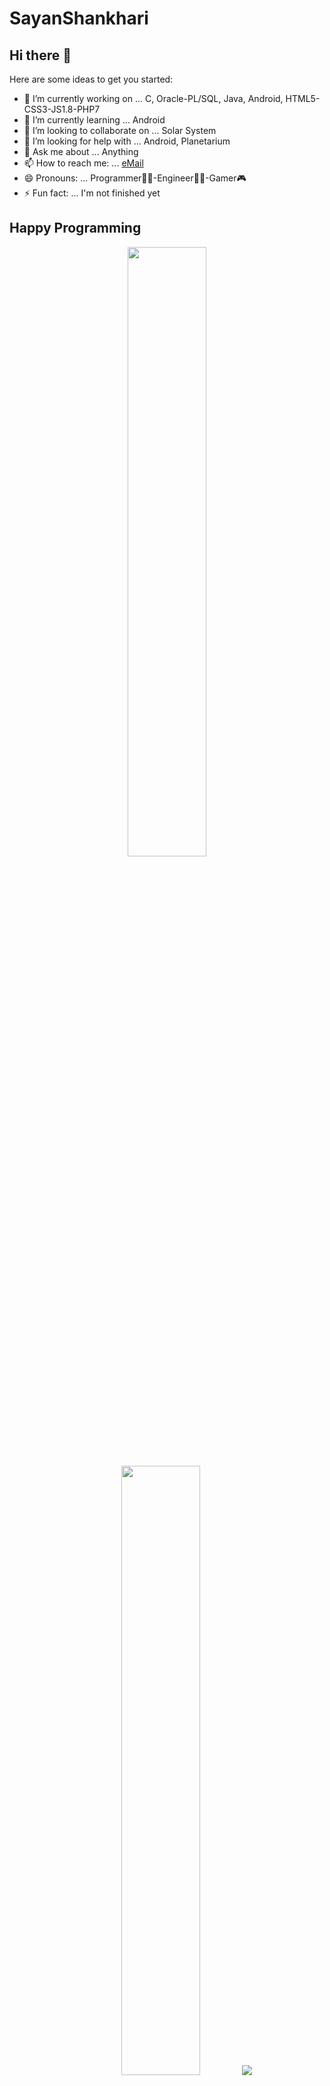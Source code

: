 # SayanShankhari

## Hi there 👋

Here are some ideas to get you started:

- 🔭 I’m currently working on ... C, Oracle-PL/SQL, Java, Android, HTML5-CSS3-JS1.8-PHP7
- 🌱 I’m currently learning ... Android
- 👯 I’m looking to collaborate on ... Solar System
- 🤔 I’m looking for help with ... Android, Planetarium
- 💬 Ask me about ... Anything
- 📫 How to reach me: ... [eMail](mailto:sayanthe01guy@gmail.com)
- 😄 Pronouns: ... Programmer👨‍💻-Engineer👷‍♂️-Gamer🎮
- ⚡ Fun fact: ... I'm not finished yet

## Happy Programming


<p align="center">
	<img height="50%" width="auto" src ="https://github-readme-stats.vercel.app/api?username=sayanshankhari&show_icons=true&count_private=true&theme=darcula&hide_border=true&hide=issues,contribs&bg_color=00000000">
	<img height="50%" width="auto" src ="https://github-readme-stats.vercel.app/api/top-langs/?username=sayanshankhari&layout=compact&hide_border=true&theme=darcula&bg_color=00000000&langs_count=6&hide=jupyter%20notebook,tex,css,php&exclude_repo=Pacman-AI">
	<img src ="https://github-readme-streak-stats.herokuapp.com?user=sayanshankhari&theme=darcula&hide_border=true&background=FFFFFF00">
</p>

## For more, please visit repositories below 👇
